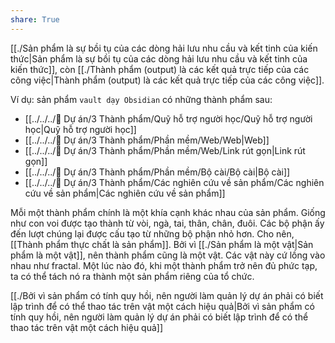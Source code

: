 ```yaml
---
share: True
---
```

[[./Sản phẩm là sự bồi tụ của các dòng hải lưu nhu cầu và kết tinh của kiến thức|Sản phẩm là sự bồi tụ của các dòng hải lưu nhu cầu và kết tinh của kiến thức]], còn [[./Thành phẩm (output) là các kết quả trực tiếp của các công việc|Thành phẩm (output) là các kết quả trực tiếp của các công việc]]. 

Ví dụ: sản phẩm `vault dạy Obsidian` có những thành phẩm sau:
- [[../../../📐 Dự án/3 Thành phẩm/Quỹ hỗ trợ người học/Quỹ hỗ trợ người học|Quỹ hỗ trợ người học]]
- [[../../../📐 Dự án/3 Thành phẩm/Phần mềm/Web/Web|Web]]
- [[../../../📐 Dự án/3 Thành phẩm/Phần mềm/Web/Link rút gọn|Link rút gọn]]
- [[../../../📐 Dự án/3 Thành phẩm/Phần mềm/Bộ cài/Bộ cài|Bộ cài]]
- [[../../../📐 Dự án/3 Thành phẩm/Các nghiên cứu về sản phẩm/Các nghiên cứu về sản phẩm|Các nghiên cứu về sản phẩm]]


Mỗi một thành phẩm chính là một khía cạnh khác nhau của sản phẩm. Giống như con voi được tạo thành từ vòi, ngà, tai, thân, chân, đuôi. Các bộ phận ấy đến lượt chúng lại được cấu tạo từ những bộ phận nhỏ hơn. Cho nên, [[Thành phẩm thực chất là sản phẩm]]. Bởi vì [[./Sản phẩm là một vật|Sản phẩm là một vật]], nên thành phẩm cũng là một vật. Các vật này cứ lồng vào nhau như fractal. Một lúc nào đó, khi một thành phẩm trở nên đủ phức tạp, ta có thể tách nó ra thành một sản phẩm riêng của tổ chức.

[[./Bởi vì sản phẩm có tính quy hồi, nên người làm quản lý dự án phải có biết lập trình để có thể thao tác trên vật một cách hiệu quả|Bởi vì sản phẩm có tính quy hồi, nên người làm quản lý dự án phải có biết lập trình để có thể thao tác trên vật một cách hiệu quả]] 
